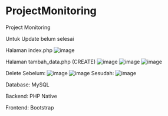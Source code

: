# ProjectMonitoring
Project Monitoring

Untuk Update belum selesai

Halaman index.php
![image](https://user-images.githubusercontent.com/73092053/151290964-385b82b9-e47e-4809-92f1-0893185cdafe.png)

Halaman tambah_data.php (CREATE)
![image](https://user-images.githubusercontent.com/73092053/151290522-08a7ee8f-460e-42c6-b200-1fd13b26b069.png)
![image](https://user-images.githubusercontent.com/73092053/151290570-0128a22f-5243-4f40-8f95-b1c566d61123.png)
![image](https://user-images.githubusercontent.com/73092053/151290862-bf8cb05a-ed58-4aa3-a8f9-73a11dd3bc66.png)

Delete
Sebelum:
![image](https://user-images.githubusercontent.com/73092053/151290623-4a07f1de-ee75-4b53-8b15-73990c1e4d43.png)
![image](https://user-images.githubusercontent.com/73092053/151290664-20a5aa48-36e0-4300-bee1-a3fd3ac60058.png)
Sesudah:
![image](https://user-images.githubusercontent.com/73092053/151290728-db8627e2-dfa1-4fba-b065-7ff275bce9d0.png)

Database:
MySQL

Backend: PHP Native

Frontend: Bootstrap
